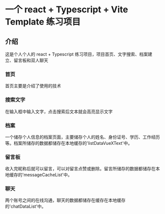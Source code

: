 # 一个 react + Typescript + Vite Template 练习项目

## 介绍

这是个人个人的 react + Typescript 练习项目，项目首页、文字搜索、档案建立、留言板和双人聊天

### 首页

首页主要是介绍了使用的技术

### 搜索文字

在输入框中输入文字，点击搜索后文本就会高亮显示文字

### 档案

一个储存个人信息的档案页面，主要储存个人的姓名、身份证号、学历、工作经历等。档案所储存的数据都储存在本地缓存的'listDataVueXText'中。

### 留言板

收入完昵称后就可以留言，可以对留言点赞或删除。留言所储存的数据都储存在本地缓存的'messageCacheList'中。

### 聊天

两个账号之间的在线沟通，聊天的数据都储存在缓存在本地缓存的'chatDataList'中。
